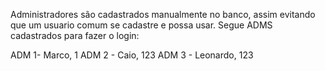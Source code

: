 Administradores são cadastrados manualmente no banco, assim evitando que um usuario comum se cadastre e possa usar.
Segue ADMS cadastrados para fazer o login:

ADM 1- Marco, 1
ADM 2 - Caio, 123
ADM 3 - Leonardo, 123

